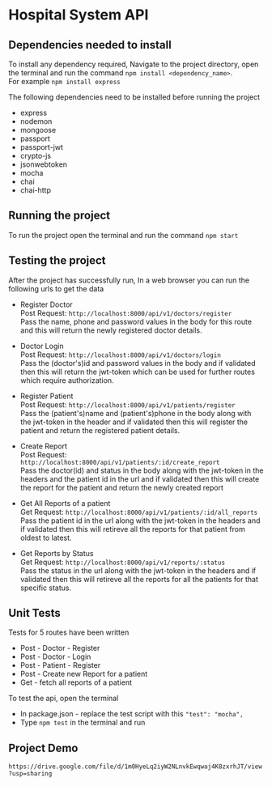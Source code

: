 # Hospital System API

## Dependencies needed to install

To install any dependency required, Navigate to the project directory, open the terminal and run the command `npm install <dependency_name>`.\
For example `npm install express`

The following dependencies need to be installed before running the project

* express
* nodemon
* mongoose
* passport
* passport-jwt
* crypto-js
* jsonwebtoken
* mocha
* chai
* chai-http

## Running the project

To run the project open the terminal and run the command `npm start`

## Testing the project

After the project has successfully run, In a web browser you can run the following urls to get the data

* Register Doctor\
  Post Request: `http://localhost:8000/api/v1/doctors/register`\
  Pass the name, phone and password values in the body for this route and this will return the newly registered doctor details.

* Doctor Login\
  Post Request: `http://localhost:8000/api/v1/doctors/login`\
  Pass the (doctor's)id and password values in the body and if validated then  this will return the jwt-token which can be used for further routes which require authorization.

* Register Patient\
  Post Request: `http://localhost:8000/api/v1/patients/register`\
  Pass the (patient's)name and (patient's)phone in the body along with the jwt-token in the header and if validated then this will register the patient and return the registered patient details.

* Create Report\
  Post Request: `http://localhost:8000/api/v1/patients/:id/create_report`\
  Pass the doctor(id) and status in the body along with the jwt-token in the headers and the patient id in the url and if validated then this will create the report for the patient and return the newly created report

* Get All Reports of a patient\
  Get Request: `http://localhost:8000/api/v1/patients/:id/all_reports`\
  Pass the patient id in the url along with the jwt-token in the headers and if validated then this will retireve all the reports for that patient from oldest to latest.

* Get Reports by Status\
  Get Request: `http://localhost:8000/api/v1/reports/:status`\
  Pass the status in the url along with the jwt-token in the headers and if validated then this will retireve all the reports for all the patients for that specific status.

## Unit Tests

Tests for 5 routes have been written

* Post - Doctor - Register
* Post - Doctor - Login
* Post - Patient - Register
* Post - Create new Report for a patient
* Get - fetch all reports of a patient

To test the api, open the terminal

* In package.json - replace the test script with this `"test": "mocha",`
* Type `npm test` in the terminal and run

## Project Demo

`https://drive.google.com/file/d/1m0HyeLq2iyW2NLnvkEwqwaj4K8zxrhJT/view?usp=sharing`
